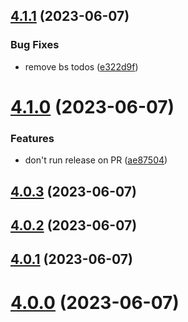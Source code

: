 ## [4.1.1](https://github.com/bed-and-breakfast/templates-open-source/compare/v4.1.0...v4.1.1) (2023-06-07)


### Bug Fixes

* remove bs todos ([e322d9f](https://github.com/bed-and-breakfast/templates-open-source/commit/e322d9fbc127881220a35a207da89656cb5cb120))

# [4.1.0](https://github.com/bed-and-breakfast/templates-open-source/compare/v4.0.3...v4.1.0) (2023-06-07)


### Features

* don't run release on PR ([ae87504](https://github.com/bed-and-breakfast/templates-open-source/commit/ae8750456122e440655886329d1e958b61d55471))

## [4.0.3](https://github.com/bed-and-breakfast/templates-open-source/compare/v4.0.2...v4.0.3) (2023-06-07)

## [4.0.2](https://github.com/bed-and-breakfast/templates-open-source/compare/v4.0.1...v4.0.2) (2023-06-07)

## [4.0.1](https://github.com/bed-and-breakfast/templates-open-source/compare/v4.0.0...v4.0.1) (2023-06-07)

# [4.0.0](https://github.com/bed-and-breakfast/templates-open-source/compare/v3.0.0...v4.0.0) (2023-06-07)
